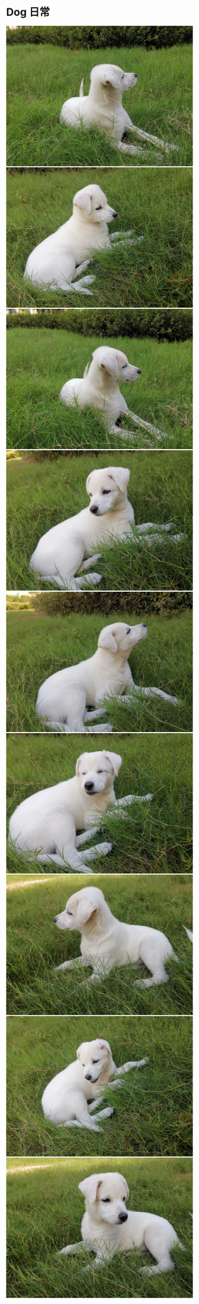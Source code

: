 # Dog 日常

<img src="picture/dog1.jpg" style="zoom:50%;" />
<img src="picture/dog2.jpg" style="zoom:50%;" />
<img src="picture/dog3.jpg" style="zoom:50%;" />
<img src="picture/dog4.jpg" style="zoom:50%;" />
<img src="picture/dog5.jpg" style="zoom:50%;" />
<img src="picture/dog6.jpg" style="zoom:50%;" />
<img src="picture/dog7.jpg" style="zoom:50%;" />
<img src="picture/dog8.jpg" style="zoom:50%;" />
<img src="picture/dog9.jpg" style="zoom:50%;" />
